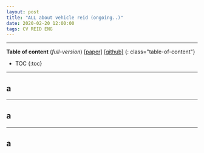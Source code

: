 ```yaml
---
layout: post
title: "ALL about vehicle reid (ongoing..)"
date: 2020-02-20 12:00:00
tags: CV REID ENG
---
```


<!--more-->

---

**Table of content** (*full-version*)
[[paper]]() [[github]]()
{: class="table-of-content"}
* TOC
{:toc}

---

## a


---

## a

---

## a
